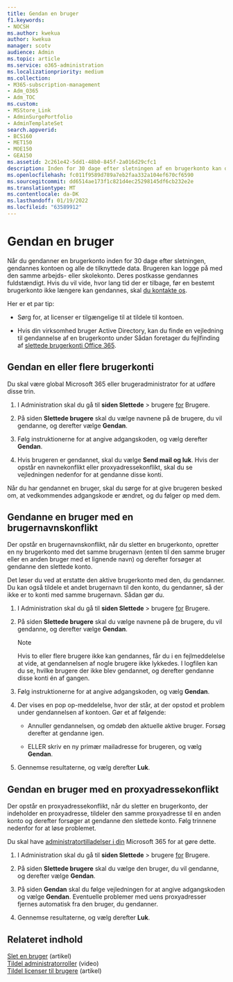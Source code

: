```yaml
---
title: Gendan en bruger
f1.keywords:
- NOCSH
ms.author: kwekua
author: kwekua
manager: scotv
audience: Admin
ms.topic: article
ms.service: o365-administration
ms.localizationpriority: medium
ms.collection:
- M365-subscription-management
- Adm_O365
- Adm_TOC
ms.custom:
- MSStore_Link
- AdminSurgePortfolio
- AdminTemplateSet
search.appverid:
- BCS160
- MET150
- MOE150
- GEA150
ms.assetid: 2c261e42-5dd1-48b0-845f-2a016d29cfc1
description: Inden for 30 dage efter sletningen af en brugerkonto kan du gendanne kontoen og alle data, og brugeren kan logge på med den samme konto.
ms.openlocfilehash: fc011f9589d789a7eb2faa332a104ef670cf6590
ms.sourcegitcommit: dd6514ae173f1c821d4ec25298145df6cb232e2e
ms.translationtype: MT
ms.contentlocale: da-DK
ms.lasthandoff: 01/19/2022
ms.locfileid: "63589912"
---
```

# <a name="restore-a-user"></a>Gendan en bruger
   
Når du gendanner en brugerkonto inden for 30 dage efter sletningen, gendannes kontoen og alle de tilknyttede data. Brugeren kan logge på med den samme arbejds- eller skolekonto. Deres postkasse gendannes fuldstændigt. Hvis du vil vide, hvor lang tid der er tilbage, før en bestemt brugerkonto ikke længere kan gendannes, skal [du kontakte os](../../business-video/get-help-support.md).
  
Her er et par tip:
  
- Sørg for, at licenser er tilgængelige til at tildele til kontoen.
    
- Hvis din virksomhed bruger Active Directory, kan du finde en vejledning til gendannelse af en brugerkonto under Sådan foretager du fejlfinding af [slettede brugerkonti Office 365](/office365/troubleshoot/active-directory/restore-deleted-user-accounts). 
    
## <a name="restore-one-or-more-user-accounts"></a>Gendan en eller flere brugerkonti

Du skal være global Microsoft 365 eller brugeradministrator for at udføre disse trin. 

1. I Administration skal du gå til **siden Slettede** \> brugere <a href="https://go.microsoft.com/fwlink/p/?linkid=2071581" target="_blank">for</a> Brugere.

2. På siden **Slettede brugere** skal du vælge navnene på de brugere, du vil gendanne, og derefter vælge **Gendan**.
    
3. Følg instruktionerne for at angive adgangskoden, og vælg derefter **Gendan**.
    
4. Hvis brugeren er gendannet, skal du vælge **Send mail og luk**. Hvis der opstår en navnekonflikt eller proxyadressekonflikt, skal du se vejledningen nedenfor for at gendanne disse konti.
    
Når du har gendannet en bruger, skal du sørge for at give brugeren besked om, at vedkommendes adgangskode er ændret, og du følger op med dem.
  
## <a name="restore-a-user-that-has-a-user-name-conflict"></a>Gendanne en bruger med en brugernavnskonflikt

Der opstår en brugernavnskonflikt, når du sletter en brugerkonto, opretter en ny brugerkonto med det samme brugernavn (enten til den samme bruger eller en anden bruger med et lignende navn) og derefter forsøger at gendanne den slettede konto.
  
Det løser du ved at erstatte den aktive brugerkonto med den, du gendanner. Du kan også tildele et andet brugernavn til den konto, du gendanner, så der ikke er to konti med samme brugernavn. Sådan gør du.

1. I Administration skal du gå til **siden Slettede** \> brugere <a href="https://go.microsoft.com/fwlink/p/?linkid=2071581" target="_blank">for</a> Brugere.
  
2. På siden **Slettede brugere** skal du vælge navnene på de brugere, du vil gendanne, og derefter vælge **Gendan**.
    
    > [!NOTE]
    > Hvis to eller flere brugere ikke kan gendannes, får du i en fejlmeddelelse at vide, at gendannelsen af nogle brugere ikke lykkedes. I logfilen kan du se, hvilke brugere der ikke blev gendannet, og derefter gendanne disse konti én af gangen. 
  
3. Følg instruktionerne for at angive adgangskoden, og vælg **Gendan**.
    
4. Der vises en pop op-meddelelse, hvor der står, at der opstod et problem under gendannelsen af kontoen. Gør et af følgende:
    
     - Annuller gendannelsen, og omdøb den aktuelle aktive bruger. Forsøg derefter at gendanne igen.
    
     - ELLER skriv en ny primær mailadresse for brugeren, og vælg **Gendan**.
    
5. Gennemse resultaterne, og vælg derefter **Luk**.
    
## <a name="restore-a-user-that-has-a-proxy-address-conflict"></a>Gendan en bruger med en proxyadressekonflikt

Der opstår en proxyadressekonflikt, når du sletter en brugerkonto, der indeholder en proxyadresse, tildeler den samme proxyadresse til en anden konto og derefter forsøger at gendanne den slettede konto. Følg trinnene nedenfor for at løse problemet.
  
Du skal have [administratortilladelser i din](about-admin-roles.md) Microsoft 365 for at gøre dette. 

1. I Administration skal du gå til **siden Slettede** \> brugere <a href="https://go.microsoft.com/fwlink/p/?linkid=2071581" target="_blank">for</a> Brugere.

2. På siden **Slettede brugere** skal du vælge den bruger, du vil gendanne, og derefter vælge **Gendan**. 
    
3. På siden **Gendan** skal du følge vejledningen for at angive adgangskoden og vælge **Gendan**. Eventuelle problemer med uens proxyadresser fjernes automatisk fra den bruger, du gendanner.
    
4. Gennemse resultaterne, og vælg derefter **Luk**.

## <a name="related-content"></a>Relateret indhold

[Slet en bruger](delete-a-user.md) (artikel)\
[Tildel administratorroller](assign-admin-roles.md) (video)\
[Tildel licenser til brugere](../manage/assign-licenses-to-users.md) (artikel)
